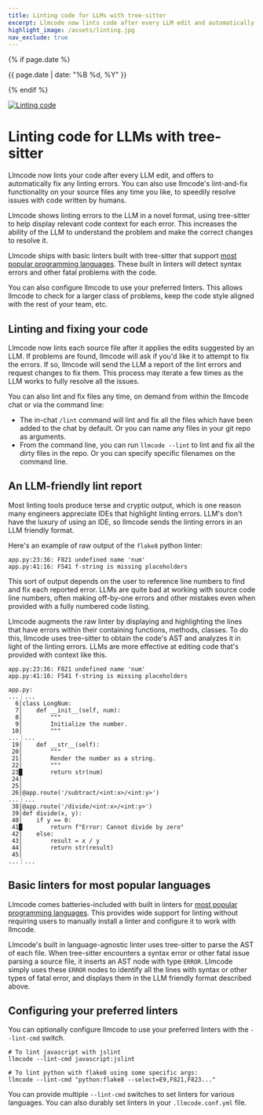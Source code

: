 ```yaml
---
title: Linting code for LLMs with tree-sitter
excerpt: Llmcode now lints code after every LLM edit and automatically fixes errors, using tree-sitter and AST-aware code context.
highlight_image: /assets/linting.jpg
nav_exclude: true
---
```

{% if page.date %}
<p class="post-date">{{ page.date | date: "%B %d, %Y" }}</p>
{% endif %}

[![Linting code](/assets/linting.jpg)](https://llm.khulnasoft.com/assets/linting.jpg)

# Linting code for LLMs with tree-sitter

Llmcode now lints your code after every LLM edit, and offers to automatically fix
any linting errors.
You can also use llmcode's lint-and-fix functionality on your source files any time
you like, to speedily resolve issues with code written by humans.

Llmcode shows linting errors to the LLM in a novel format,
using tree-sitter
to help display relevant code context for each
error.
This increases the ability of the LLM to understand the problem and
make the correct changes to resolve it.

Llmcode ships with basic linters built with tree-sitter that support
[most popular programming languages](https://github.com/khulnasoft-lab/grep-ast/blob/main/grep_ast/parsers.py).
These built in linters will detect syntax errors and other fatal problems with the code.

You can also configure llmcode to use your preferred linters.
This allows llmcode to check for a larger class of problems, keep the code style
aligned with the rest of your team, etc.

## Linting and fixing your code

Llmcode now lints each source file after it applies the edits
suggested by an LLM.
If problems are found, llmcode will ask if you'd like it to
attempt to fix the errors.
If so, llmcode will send the LLM a report of the lint errors
and request changes to fix them. This process may iterate a few times
as the LLM works to fully resolve all the issues.

You can also lint and fix files any time, on demand from within the llmcode chat or via the
command line:

- The in-chat `/lint` command will lint and fix all the files which have
been added to the chat by default. Or you can name any files
in your git repo as arguments.
- From the command line, you can run `llmcode --lint` to lint and fix
all the dirty files in the repo.
Or you can specify specific filenames on the command line.


## An LLM-friendly lint report

Most linting tools produce terse and cryptic output,
which is one reason many engineers appreciate IDEs that highlight
linting errors.
LLM's don't have the luxury of using an IDE, so llmcode sends
the linting errors in an LLM friendly format.

Here's an example of raw output of the `flake8` python linter:

```
app.py:23:36: F821 undefined name 'num'
app.py:41:16: F541 f-string is missing placeholders
```

This sort of output depends on the user to reference line numbers to find and fix
each reported error.
LLMs are quite bad at working with source code line numbers, often
making off-by-one errors and other mistakes even when provided with
a fully numbered code listing.

Llmcode augments the raw linter by
displaying and
highlighting the lines that have errors within their
containing functions, methods, classes.
To do this, llmcode uses tree-sitter to obtain the code's AST and analyzes it
in light of the linting errors.
LLMs are more effective at editing code that's provided
with context like this.

```
app.py:23:36: F821 undefined name 'num'
app.py:41:16: F541 f-string is missing placeholders

app.py:
...⋮...
  6│class LongNum:
  7│    def __init__(self, num):
  8│        """
  9│        Initialize the number.
 10│        """
...⋮...
 19│    def __str__(self):
 20│        """
 21│        Render the number as a string.
 22│        """
 23█        return str(num)
 24│
 25│
 26│@app.route('/subtract/<int:x>/<int:y>')
...⋮...
 38│@app.route('/divide/<int:x>/<int:y>')
 39│def divide(x, y):
 40│    if y == 0:
 41█        return f"Error: Cannot divide by zero"
 42│    else:
 43│        result = x / y
 44│        return str(result)
 45│
...⋮...
```

## Basic linters for most popular languages

Llmcode comes batteries-included with built in linters for
[most popular programming languages](https://llm.khulnasoft.com/docs/languages.html).
This provides wide support for linting without requiring
users to manually install a linter and configure it to work with llmcode.

Llmcode's built in language-agnostic linter uses tree-sitter to parse
the AST of each file.
When tree-sitter encounters a syntax error or other fatal issue
parsing a source file, it inserts an AST node with type `ERROR`.
Llmcode simply uses these `ERROR` nodes to identify all the lines
with syntax or other types of fatal error, and displays
them in the LLM friendly format described above.

## Configuring your preferred linters

You can optionally configure llmcode to use
your preferred linters with the `--lint-cmd` switch.

```
# To lint javascript with jslint
llmcode --lint-cmd javascript:jslint

# To lint python with flake8 using some specific args:
llmcode --lint-cmd "python:flake8 --select=E9,F821,F823..."
```

You can provide multiple `--lint-cmd` switches
to set linters for various languages.
You can also durably set linters in your `.llmcode.conf.yml` file.


